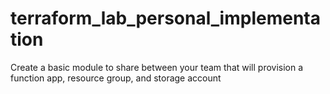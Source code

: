 # terraform_lab_personal_implementation
Create a basic module to share between your team that will provision a function app, resource group, and storage account 
